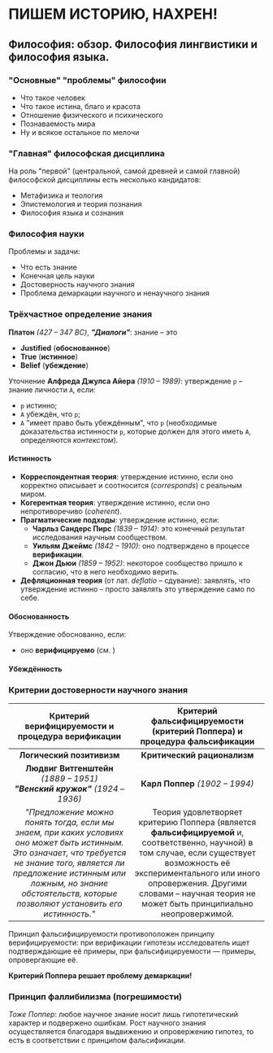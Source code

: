 # ПИШЕМ ИСТОРИЮ, НАХРЕН!

## Философия: обзор. Философия лингвистики и философия языка.

### "Основные" "проблемы" философии

* Что такое человек
* Что такое истина, благо и красота
* Отношение физического и психического
* Познаваемость мира
* Ну и всякое остальное по мелочи

### "Главная" философская дисциплина

На роль "первой" (центральной, самой древней и самой главной) философской дисциплины есть несколько кандидатов:

* Метафизика и теология
* Эпистемология и теория познания
* Философия языка и сознания

### Философия науки

Проблемы и задачи:

* Что есть знание
* Конечная цель науки
* Достоверность научного знания
* Проблема демаркации научного и ненаучного знания

### Трёхчастное определение знания

**Платон** *(427 – 347 BC)*, ***"Диалоги"***: знание – это

* **Justified** (**обоснованное**)
* **True** (**истинное**)
* **Belief** (**убеждение**)

Уточнение **Алфреда Джулса Айера** *(1910 – 1989)*: утверждение `p` – знание личности `A`, если:

* `p` истинно;
* `A` убеждён, что `p`;
* `A` "имеет право быть убеждённым", что `p` (необходимые доказательства истинности `p`, которые должен для этого иметь `A`, определяются *контекстом*).

#### Истинность

* **Корреспондентная теория**: утверждение истинно, если оно корректно описывает и соотносится (*corresponds*) с реальным миром.
* **Когерентная теория**: утверждение истинно, если оно непротиворечиво (*coherent*).
* **Прагматические подходы**: утверждение истинно, если:
  * **Чарльз Сандерс Пирс** *(1839 – 1914)*: это конечный результат исследования научным сообществом.
  * **Уильям Джеймс** *(1842 – 1910)*: оно подтверждено в процессе **верификации**.
  * **Джон Дьюи** *(1859 – 1952)*: некоторое сообщество пришло к согласию, что в него необходимо верить.
* **Дефляционная теория** (от лат. *deflatio* – сдувание): заявлять, что утверждение истинно – просто заявлять это утверждение само по себе.

#### Обоснованность

Утверждение обоснованно, если:

* оно **верифицируемо** (см. )

#### Убеждённость

### Критерии достоверности научного знания

|      Критерий верифицируемости и процедура верификации       | Критерий фальсифицируемости (критерий Поппера) и процедура фальсификации |
| :----------------------------------------------------------: | :----------------------------------------------------------: |
|                  **Логический позитивизм**                   |                 **Критический рационализм**                  |
| **Людвиг Витгенштейн** *(1889 – 1951)* </br> ***"Венский кружок"*** *(1924 –1936)* |               **Карл Поппер** *(1902 – 1994)*                |
| *"Предложение можно понять тогда, если мы знаем, при каких условиях оно может быть истинным. Это означает, что требуется не знание того, является ли предложение истинным или ложным, но знание обстоятельств, которые позволяют установить его истинность."* | Теория удовлетворяет критерию Поппера (является **фальсифицируемой** и, соответственно, научной) в том случае, если существует возможность её экспериментального или иного опровержения. Другими словами – научная теория не может быть принципиально неопровержимой. |

Принцип фальсифицируемости противоположен принципу верифицируемости: при верификации гипотезы исследователь ищет подтверждающие её примеры, при фальсифицируемости — примеры, опровергающие её.

**Критерий Поппера решает проблему демаркации!**

### Принцип фаллибилизма (погрешимости)

*Тоже Поппер*: любое научное знание носит лишь гипотетический характер и подвержено ошибкам. Рост научного знания осуществляется благодаря выдвижению и опровержению гипотез, то есть в соответствии с принципом фальсификации.

